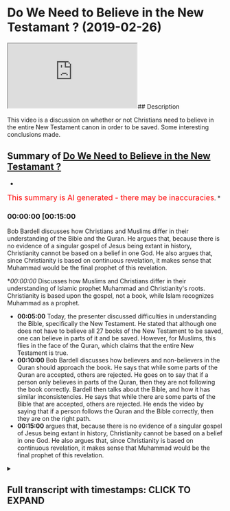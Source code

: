 # Do We Need to Believe in the New Testamant ? (2019-02-26)

<iframe loading='lazy' src='https://www.youtube.com/embed/3ofFhPQQdPo'></iframe>## Description

This video is a discussion on whether or not Christians need to believe in the entire New Testament canon in order to be saved. Some interesting conclusions made.

## Summary of [Do We Need to Believe in the New Testamant ?](https://www.youtube.com/watch?v=3ofFhPQQdPo)


*

<span style="color:red; font-size:125%">This summary is AI generated - there may be inaccuracies</span>. [](/)*

### <a onclick="modifyYTiframeseektime('900')">00:00:00 [00:15:00</a>

 Bob Bardell discusses how Christians and Muslims differ in their understanding of the Bible and the Quran. He argues that, because there is no evidence of a singular gospel of Jesus being extant in history, Christianity cannot be based on a belief in one God. He also argues that, since Christianity is based on continuous revelation, it makes sense that Muhammad would be the final prophet of this revelation.

**<a onclick="modifyYTiframeseektime('0')">00:00:00</a>* Discusses how Muslims and Christians differ in their understanding of Islamic prophet Muhammad and Christianity's roots. Christianity is based upon the gospel, not a book, while Islam recognizes Muhammad as a prophet.
* **<a onclick="modifyYTiframeseektime('300')">00:05:00</a>** Today, the presenter discussed difficulties in understanding the Bible, specifically the New Testament. He stated that although one does not have to believe all 27 books of the New Testament to be saved, one can believe in parts of it and be saved. However, for Muslims, this flies in the face of the Quran, which claims that the entire New Testament is true.
* **<a onclick="modifyYTiframeseektime('600')">00:10:00</a>**  Bob Bardell discusses how believers and non-believers in the Quran should approach the book. He says that while some parts of the Quran are accepted, others are rejected. He goes on to say that if a person only believes in parts of the Quran, then they are not following the book correctly. Bardell then talks about the Bible, and how it has similar inconsistencies. He says that while there are some parts of the Bible that are accepted, others are rejected. He ends the video by saying that if a person follows the Quran and the Bible correctly, then they are on the right path.
* **<a onclick="modifyYTiframeseektime('900')">00:15:00</a>** argues that, because there is no evidence of a singular gospel of Jesus being extant in history, Christianity cannot be based on a belief in one God. He also argues that, since Christianity is based on continuous revelation, it makes sense that Muhammad would be the final prophet of this revelation.

<details><summary><h2>Full transcript with timestamps: CLICK TO EXPAND</h2></summary>

<a onclick="modifyYTiframeseektime('0)')">0:00:00 okay so you used some rice but the<\/a>
<a onclick="modifyYTiframeseektime('2)')">0:00:02 principle without bitching what you said<\/a>
<a onclick="modifyYTiframeseektime('5)')">0:00:05 today was quite impossible it's not<\/a>
<a onclick="modifyYTiframeseektime('6)')">0:00:06 anything up I agree with what you said<\/a>
<a onclick="modifyYTiframeseektime('8)')">0:00:08 because what you're saying is actually<\/a>
<a onclick="modifyYTiframeseektime('12)')">0:00:12 quite powerful you're you're making an<\/a>
<a onclick="modifyYTiframeseektime('15)')">0:00:15 admission that you should be able to<\/a>
<a onclick="modifyYTiframeseektime('17)')">0:00:17 remove it you should be able to make it<\/a>
<a onclick="modifyYTiframeseektime('19)')">0:00:19 a Christian and that you have made today<\/a>
<a onclick="modifyYTiframeseektime('21)')">0:00:21 which I'm very grateful for which is<\/a>
<a onclick="modifyYTiframeseektime('24)')">0:00:24 that it's conceivable it's possible for<\/a>
<a onclick="modifyYTiframeseektime('27)')">0:00:27 you to believe in parts of the New<\/a>
<a onclick="modifyYTiframeseektime('28)')">0:00:28 Testament and not all of the New<\/a>
<a onclick="modifyYTiframeseektime('30)')">0:00:30 Testament and still be eligible for<\/a>
<a onclick="modifyYTiframeseektime('33)')">0:00:33 salvation that is what you said because<\/a>
<a onclick="modifyYTiframeseektime('36)')">0:00:36 we said what gave us in Asia is what<\/a>
<a onclick="modifyYTiframeseektime('38)')">0:00:38 gave him the right to choose what books<\/a>
<a onclick="modifyYTiframeseektime('42)')">0:00:42 would be in the New Testament you agree<\/a>
<a onclick="modifyYTiframeseektime('43)')">0:00:43 that okay that they became known and so<\/a>
<a onclick="modifyYTiframeseektime('46)')">0:00:46 on but if you don't agree with the<\/a>
<a onclick="modifyYTiframeseektime('47)')">0:00:47 twenty-seven books<\/a>
<a onclick="modifyYTiframeseektime('48)')">0:00:48 it doesn't necessarily fire you from<\/a>
<a onclick="modifyYTiframeseektime('50)')">0:00:50 salvation and from being a Christian<\/a>
<a onclick="modifyYTiframeseektime('52)')">0:00:52 what I'm saying is the question of what<\/a>
<a onclick="modifyYTiframeseektime('56)')">0:00:56 should be acceptable and what should it<\/a>
<a onclick="modifyYTiframeseektime('58)')">0:00:58 be acceptable should be to the good<\/a>
<a onclick="modifyYTiframeseektime('60)')">0:01:00 judgment of people who look into the<\/a>
<a onclick="modifyYTiframeseektime('63)')">0:01:03 scripture and do the historical research<\/a>
<a onclick="modifyYTiframeseektime('66)')">0:01:06 and through rationalization<\/a>
<a onclick="modifyYTiframeseektime('68)')">0:01:08 also this decide that certain things are<\/a>
<a onclick="modifyYTiframeseektime('71)')">0:01:11 impossible and therefore reject aspects<\/a>
<a onclick="modifyYTiframeseektime('74)')">0:01:14 of that Scripture if you allow some<\/a>
<a onclick="modifyYTiframeseektime('77)')">0:01:17 parts of the scripture to be taken out<\/a>
<a onclick="modifyYTiframeseektime('79)')">0:01:19 then it should be to the good discretion<\/a>
<a onclick="modifyYTiframeseektime('81)')">0:01:21 of each individual reader to decide what<\/a>
<a onclick="modifyYTiframeseektime('84)')">0:01:24 those parts would be it's not good<\/a>
<a onclick="modifyYTiframeseektime('86)')">0:01:26 enough to say to someone okay you don't<\/a>
<a onclick="modifyYTiframeseektime('88)')">0:01:28 need to have all 27 books of the New<\/a>
<a onclick="modifyYTiframeseektime('90)')">0:01:30 Testament<\/a>
<a onclick="modifyYTiframeseektime('90)')">0:01:30 you don't need you to believe in this<\/a>
<a onclick="modifyYTiframeseektime('92)')">0:01:32 New Testament but you have to believe in<\/a>
<a onclick="modifyYTiframeseektime('94)')">0:01:34 these parts this is my summary so my<\/a>
<a onclick="modifyYTiframeseektime('105)')">0:01:45 summary is this Muhammad is already<\/a>
<a onclick="modifyYTiframeseektime('109)')">0:01:49 accepted that it is quite proper to<\/a>
<a onclick="modifyYTiframeseektime('113)')">0:01:53 choose your Canon based upon your belief<\/a>
<a onclick="modifyYTiframeseektime('115)')">0:01:55 system which is what he admitted when we<\/a>
<a onclick="modifyYTiframeseektime('118)')">0:01:58 talked about the sheer Sunni honey now<\/a>
<a onclick="modifyYTiframeseektime('120)')">0:02:00 it follows therefore that as Christians<\/a>
<a onclick="modifyYTiframeseektime('123)')">0:02:03 we are also quite improper to do the<\/a>
<a onclick="modifyYTiframeseektime('128)')">0:02:08 same<\/a>
<a onclick="modifyYTiframeseektime('128)')">0:02:08 the salvation<\/a>
<a onclick="modifyYTiframeseektime('130)')">0:02:10 gospel that was taught by the first<\/a>
<a onclick="modifyYTiframeseektime('132)')">0:02:12 apostles was not written down and then<\/a>
<a onclick="modifyYTiframeseektime('135)')">0:02:15 handed out like a tract it was preached<\/a>
<a onclick="modifyYTiframeseektime('138)')">0:02:18 someone can be saved by knowing the good<\/a>
<a onclick="modifyYTiframeseektime('141)')">0:02:21 news about Jesus and believing on it<\/a>
<a onclick="modifyYTiframeseektime('143)')">0:02:23 without ever having a New Testament in<\/a>
<a onclick="modifyYTiframeseektime('146)')">0:02:26 their hand that we believe in and if<\/a>
<a onclick="modifyYTiframeseektime('186)')">0:03:06 someone believes in that gospel in the<\/a>
<a onclick="modifyYTiframeseektime('192)')">0:03:12 letter of James or about the Book of<\/a>
<a onclick="modifyYTiframeseektime('194)')">0:03:14 Revelations their faith is deficient but<\/a>
<a onclick="modifyYTiframeseektime('198)')">0:03:18 not deficient in such a way that would<\/a>
<a onclick="modifyYTiframeseektime('201)')">0:03:21 cause them not to be saved because it is<\/a>
<a onclick="modifyYTiframeseektime('204)')">0:03:24 your faith in Christ his crucifixion and<\/a>
<a onclick="modifyYTiframeseektime('207)')">0:03:27 resurrection that complete work that<\/a>
<a onclick="modifyYTiframeseektime('210)')">0:03:30 saves you not your knowledge of the<\/a>
<a onclick="modifyYTiframeseektime('213)')">0:03:33 Scriptures it is obviously better yes if<\/a>
<a onclick="modifyYTiframeseektime('217)')">0:03:37 you know the Scriptures and I can't take<\/a>
<a onclick="modifyYTiframeseektime('220)')">0:03:40 lectures from Mohammed hijab because<\/a>
<a onclick="modifyYTiframeseektime('223)')">0:03:43 Muhammad hijab is freely admitted but<\/a>
<a onclick="modifyYTiframeseektime('226)')">0:03:46 for 1400 years Muslims have not agreed<\/a>
<a onclick="modifyYTiframeseektime('230)')">0:03:50 about their hadith but Christians have<\/a>
<a onclick="modifyYTiframeseektime('234)')">0:03:54 agreed about the New Testament and the<\/a>
<a onclick="modifyYTiframeseektime('237)')">0:03:57 debate was settled amongst Christians<\/a>
<a onclick="modifyYTiframeseektime('239)')">0:03:59 from 410 onwards so we can finally<\/a>
<a onclick="modifyYTiframeseektime('243)')">0:04:03 notice<\/a>
<a onclick="modifyYTiframeseektime('252)')">0:04:12 the Christians would listen to Mohammed<\/a>
<a onclick="modifyYTiframeseektime('255)')">0:04:15 the Muslims are not polite to listen to<\/a>
<a onclick="modifyYTiframeseektime('258)')">0:04:18 the Christians so genuine thank you let<\/a>
<a onclick="modifyYTiframeseektime('269)')">0:04:29 us continue here the Christian faith is<\/a>
<a onclick="modifyYTiframeseektime('272)')">0:04:32 based upon the gospel it is not based<\/a>
<a onclick="modifyYTiframeseektime('275)')">0:04:35 upon a book the church recognized in the<\/a>
<a onclick="modifyYTiframeseektime('280)')">0:04:40 writings that were circulating amongst<\/a>
<a onclick="modifyYTiframeseektime('283)')">0:04:43 themselves those books that he<\/a>
<a onclick="modifyYTiframeseektime('286)')">0:04:46 recognized as containing a classic<\/a>
<a onclick="modifyYTiframeseektime('289)')">0:04:49 Gospels mostly Finnish yes let me finish<\/a>
<a onclick="modifyYTiframeseektime('291)')">0:04:51 one question let me finish let me finish<\/a>
<a onclick="modifyYTiframeseektime('295)')">0:04:55 by contrast disagree about their hadith<\/a>
<a onclick="modifyYTiframeseektime('300)')">0:05:00 and so it is not an argument to say that<\/a>
<a onclick="modifyYTiframeseektime('304)')">0:05:04 because Christians may disagree about<\/a>
<a onclick="modifyYTiframeseektime('305)')">0:05:05 certain books but therefore the faith is<\/a>
<a onclick="modifyYTiframeseektime('309)')">0:05:09 invalid no no if that argument is<\/a>
<a onclick="modifyYTiframeseektime('311)')">0:05:11 logical<\/a>
<a onclick="modifyYTiframeseektime('312)')">0:05:12 Islam is invalid finally I made a point<\/a>
<a onclick="modifyYTiframeseektime('316)')">0:05:16 that the Quran makes a claim about<\/a>
<a onclick="modifyYTiframeseektime('319)')">0:05:19 history it says that there was an in<\/a>
<a onclick="modifyYTiframeseektime('322)')">0:05:22 deal<\/a>
<a onclick="modifyYTiframeseektime('323)')">0:05:23 given to a man called Issa there is<\/a>
<a onclick="modifyYTiframeseektime('326)')">0:05:26 absolutely no evidence for this claim<\/a>
<a onclick="modifyYTiframeseektime('330)')">0:05:30 whereas the New Testament is continuous<\/a>
<a onclick="modifyYTiframeseektime('337)')">0:05:37 to the reliability it was already in 2<\/a>
<a onclick="modifyYTiframeseektime('362)')">0:06:02 Peter chapter 3 a sense of what<\/a>
<a onclick="modifyYTiframeseektime('364)')">0:06:04 Scripture was when he says<\/a>
<a onclick="modifyYTiframeseektime('366)')">0:06:06 impor would say in scripture that is<\/a>
<a onclick="modifyYTiframeseektime('368)')">0:06:08 hard to understand I talked about the<\/a>
<a onclick="modifyYTiframeseektime('371)')">0:06:11 Gnostic spot in the New Testament that<\/a>
<a onclick="modifyYTiframeseektime('372)')">0:06:12 the community that the covenant<\/a>
<a onclick="modifyYTiframeseektime('374)')">0:06:14 community always had the idea of<\/a>
<a onclick="modifyYTiframeseektime('377)')">0:06:17 covenant and word comes from dr. Krueger<\/a>
<a onclick="modifyYTiframeseektime('383)')">0:06:23 he talked about we're on the same ground<\/a>
<a onclick="modifyYTiframeseektime('386)')">0:06:26 because you can use natural religion yes<\/a>
<a onclick="modifyYTiframeseektime('389)')">0:06:29 I talked about economic cornelius van<\/a>
<a onclick="modifyYTiframeseektime('390)')">0:06:30 til yes and that we have presuppositions<\/a>
<a onclick="modifyYTiframeseektime('392)')">0:06:32 and you look at history from the Islamic<\/a>
<a onclick="modifyYTiframeseektime('394)')">0:06:34 point of view yeah we have to look at<\/a>
<a onclick="modifyYTiframeseektime('396)')">0:06:36 your glasses and critique it that's why<\/a>
<a onclick="modifyYTiframeseektime('398)')">0:06:38 we need to look at the Koran yeah then<\/a>
<a onclick="modifyYTiframeseektime('400)')">0:06:40 we went on to you and Bob talks about<\/a>
<a onclick="modifyYTiframeseektime('404)')">0:06:44 things yeah the main issues that came up<\/a>
<a onclick="modifyYTiframeseektime('405)')">0:06:45 for me was your is geography yeah what I<\/a>
<a onclick="modifyYTiframeseektime('411)')">0:06:51 found very interesting is when you give<\/a>
<a onclick="modifyYTiframeseektime('413)')">0:06:53 the chain of narration when I asked you<\/a>
<a onclick="modifyYTiframeseektime('415)')">0:06:55 further where you get your scientific<\/a>
<a onclick="modifyYTiframeseektime('417)')">0:06:57 principles from you struggled actually<\/a>
<a onclick="modifyYTiframeseektime('420)')">0:07:00 giving us the answer yeah and then you<\/a>
<a onclick="modifyYTiframeseektime('423)')">0:07:03 admitted your scientific principles yeah<\/a>
<a onclick="modifyYTiframeseektime('438)')">0:07:18 so you're reading back into history why<\/a>
<a onclick="modifyYTiframeseektime('445)')">0:07:25 do you always interrupt the flow<\/a>
<a onclick="modifyYTiframeseektime('447)')">0:07:27 uninterrupted yeah but no neither of us<\/a>
<a onclick="modifyYTiframeseektime('449)')">0:07:29 interrupted you because we had some good<\/a>
<a onclick="modifyYTiframeseektime('451)')">0:07:31 manners not to yet you consistently you<\/a>
<a onclick="modifyYTiframeseektime('455)')">0:07:35 gave the chain of narration we asked you<\/a>
<a onclick="modifyYTiframeseektime('458)')">0:07:38 a critical question where did you get<\/a>
<a onclick="modifyYTiframeseektime('460)')">0:07:40 the methodology for your scientific<\/a>
<a onclick="modifyYTiframeseektime('462)')">0:07:42 Hadees then you told us it came with the<\/a>
<a onclick="modifyYTiframeseektime('478)')">0:07:58 methodology methodology all right<\/a>
<a onclick="modifyYTiframeseektime('484)')">0:08:04 back into history objective<\/a>
<a onclick="modifyYTiframeseektime('490)')">0:08:10 yes back into history yes you look after<\/a>
<a onclick="modifyYTiframeseektime('518)')">0:08:38 yourself next week just one question<\/a>
<a onclick="modifyYTiframeseektime('522)')">0:08:42 when you bring me your evidence all<\/a>
<a onclick="modifyYTiframeseektime('530)')">0:08:50 right where is it yes thank you they've<\/a>
<a onclick="modifyYTiframeseektime('533)')">0:08:53 left me yes so today we came to some<\/a>
<a onclick="modifyYTiframeseektime('536)')">0:08:56 very fruitful conclusions he said that<\/a>
<a onclick="modifyYTiframeseektime('539)')">0:08:59 the New Testament because he realized<\/a>
<a onclick="modifyYTiframeseektime('542)')">0:09:02 after we discussed about a tenacious 27<\/a>
<a onclick="modifyYTiframeseektime('546)')">0:09:06 books of the New Testament has anyone<\/a>
<a onclick="modifyYTiframeseektime('548)')">0:09:08 ever asked themselves why is it the fact<\/a>
<a onclick="modifyYTiframeseektime('552)')">0:09:12 that those 27 books are the 27 books why<\/a>
<a onclick="modifyYTiframeseektime('557)')">0:09:17 is it not for example that the Apocrypha<\/a>
<a onclick="modifyYTiframeseektime('559)')">0:09:19 or it's a gospel of st. Thomas or other<\/a>
<a onclick="modifyYTiframeseektime('562)')">0:09:22 books a part of it what determines what<\/a>
<a onclick="modifyYTiframeseektime('565)')">0:09:25 is in the New Testament and what is not<\/a>
<a onclick="modifyYTiframeseektime('567)')">0:09:27 in the New Testament<\/a>
<a onclick="modifyYTiframeseektime('568)')">0:09:28 what is where is the divine authority of<\/a>
<a onclick="modifyYTiframeseektime('570)')">0:09:30 that determination<\/a>
<a onclick="modifyYTiframeseektime('572)')">0:09:32 so today because of the difficulty of<\/a>
<a onclick="modifyYTiframeseektime('575)')">0:09:35 that question he actually admitted that<\/a>
<a onclick="modifyYTiframeseektime('578)')">0:09:38 actually you don't have to believe that<\/a>
<a onclick="modifyYTiframeseektime('580)')">0:09:40 all 27 books of the New Testament in<\/a>
<a onclick="modifyYTiframeseektime('582)')">0:09:42 order to be a Christian and to get it to<\/a>
<a onclick="modifyYTiframeseektime('584)')">0:09:44 be salvation other words you don't<\/a>
<a onclick="modifyYTiframeseektime('586)')">0:09:46 actually have to believe in the whole<\/a>
<a onclick="modifyYTiframeseektime('587)')">0:09:47 Bible to be a Christian you can believe<\/a>
<a onclick="modifyYTiframeseektime('589)')">0:09:49 in parts of the Bible and not all of the<\/a>
<a onclick="modifyYTiframeseektime('591)')">0:09:51 Bible that is the implication I'm afraid<\/a>
<a onclick="modifyYTiframeseektime('593)')">0:09:53 for us obviously as Muslims we say if<\/a>
<a onclick="modifyYTiframeseektime('595)')">0:09:55 God sent down message then has to be<\/a>
<a onclick="modifyYTiframeseektime('597)')">0:09:57 believed in in its entirety<\/a>
<a onclick="modifyYTiframeseektime('599)')">0:09:59 they cannot be a part of it that's<\/a>
<a onclick="modifyYTiframeseektime('601)')">0:10:01 rejected and a part of it which is<\/a>
<a onclick="modifyYTiframeseektime('602)')">0:10:02 accepted the Quran says after took my<\/a>
<a onclick="modifyYTiframeseektime('605)')">0:10:05 noona be barred in kitabi<\/a>
<a onclick="modifyYTiframeseektime('606)')">0:10:06 what a corona be Bob do you believe in<\/a>
<a onclick="modifyYTiframeseektime('609)')">0:10:09 parts of the book and disbelieve in<\/a>
<a onclick="modifyYTiframeseektime('610)')">0:10:10 parts of the book and subhanAllah do you<\/a>
<a onclick="modifyYTiframeseektime('612)')">0:10:12 know he was talking about it's talking<\/a>
<a onclick="modifyYTiframeseektime('614)')">0:10:14 about the Jews and Chris<\/a>
<a onclick="modifyYTiframeseektime('615)')">0:10:15 yes if I taught my noona by Bardell<\/a>
<a onclick="modifyYTiframeseektime('618)')">0:10:18 kitabi what a coruña bebop firmage semaj<\/a>
<a onclick="modifyYTiframeseektime('622)')">0:10:22 sir<\/a>
<a onclick="modifyYTiframeseektime('622)')">0:10:22 Oh Mia Farrow's aleikum income Illya -<\/a>
<a onclick="modifyYTiframeseektime('624)')">0:10:24 hyah - dunya whalemen committee you are<\/a>
<a onclick="modifyYTiframeseektime('627)')">0:10:27 doing it in a scintilla de amalah hooby<\/a>
<a onclick="modifyYTiframeseektime('629)')">0:10:29 - in a Miami loon that will be the<\/a>
<a onclick="modifyYTiframeseektime('632)')">0:10:32 recompense of someone who does that<\/a>
<a onclick="modifyYTiframeseektime('634)')">0:10:34 except for a punishment in this world<\/a>
<a onclick="modifyYTiframeseektime('636)')">0:10:36 and in the day of judgement they'll be<\/a>
<a onclick="modifyYTiframeseektime('638)')">0:10:38 humiliated even further so if God sent<\/a>
<a onclick="modifyYTiframeseektime('642)')">0:10:42 down a manual for people to follow there<\/a>
<a onclick="modifyYTiframeseektime('645)')">0:10:45 are certain expectations that we have as<\/a>
<a onclick="modifyYTiframeseektime('647)')">0:10:47 people are followers of that manual in<\/a>
<a onclick="modifyYTiframeseektime('650)')">0:10:50 order for us to maintains have salvation<\/a>
<a onclick="modifyYTiframeseektime('653)')">0:10:53 one of them is in fact entitlement we<\/a>
<a onclick="modifyYTiframeseektime('657)')">0:10:57 want this manual for salvation this<\/a>
<a onclick="modifyYTiframeseektime('659)')">0:10:59 guidance to humanity to be intact if<\/a>
<a onclick="modifyYTiframeseektime('661)')">0:11:01 it's not intact it's not agreed upon by<\/a>
<a onclick="modifyYTiframeseektime('664)')">0:11:04 those who specialized in its<\/a>
<a onclick="modifyYTiframeseektime('666)')">0:11:06 preservation then surely there's<\/a>
<a onclick="modifyYTiframeseektime('669)')">0:11:09 something wrong with that you can't say<\/a>
<a onclick="modifyYTiframeseektime('671)')">0:11:11 that ok well I believe in the Bible but<\/a>
<a onclick="modifyYTiframeseektime('673)')">0:11:13 you could but actually is conceivable to<\/a>
<a onclick="modifyYTiframeseektime('675)')">0:11:15 not believe in part of it and to believe<\/a>
<a onclick="modifyYTiframeseektime('677)')">0:11:17 in parts of it so you know it's he he<\/a>
<a onclick="modifyYTiframeseektime('679)')">0:11:19 kept acquitting the hadith the weak<\/a>
<a onclick="modifyYTiframeseektime('681)')">0:11:21 hadith with the Bible which is meant to<\/a>
<a onclick="modifyYTiframeseektime('684)')">0:11:24 be the holiest spot holy spirit-inspired<\/a>
<a onclick="modifyYTiframeseektime('686)')">0:11:26 book of God directly from the Jesus from<\/a>
<a onclick="modifyYTiframeseektime('689)')">0:11:29 Jesus the god what we accept that there<\/a>
<a onclick="modifyYTiframeseektime('692)')">0:11:32 are some things in hadith which are not<\/a>
<a onclick="modifyYTiframeseektime('694)')">0:11:34 acceptable by historical standards but<\/a>
<a onclick="modifyYTiframeseektime('697)')">0:11:37 the comparison should be made between<\/a>
<a onclick="modifyYTiframeseektime('698)')">0:11:38 the Quran and Bible not Quran and hadith<\/a>
<a onclick="modifyYTiframeseektime('701)')">0:11:41 especially not Quran and weak hadith and<\/a>
<a onclick="modifyYTiframeseektime('703)')">0:11:43 so therefore when he realized what he<\/a>
<a onclick="modifyYTiframeseektime('705)')">0:11:45 was asking they were asking me the<\/a>
<a onclick="modifyYTiframeseektime('707)')">0:11:47 questions of preservation that every<\/a>
<a onclick="modifyYTiframeseektime('709)')">0:11:49 question they had every single question<\/a>
<a onclick="modifyYTiframeseektime('712)')">0:11:52 I had those an answer every single<\/a>
<a onclick="modifyYTiframeseektime('714)')">0:11:54 question that they had baba never loved<\/a>
<a onclick="modifyYTiframeseektime('717)')">0:11:57 him<\/a>
<a onclick="modifyYTiframeseektime('717)')">0:11:57 that they asked me a question he said<\/a>
<a onclick="modifyYTiframeseektime('720)')">0:12:00 okay give me a chain of narration he<\/a>
<a onclick="modifyYTiframeseektime('722)')">0:12:02 didn't expect me to stumble gave him<\/a>
<a onclick="modifyYTiframeseektime('724)')">0:12:04 with the chain of narration then he said<\/a>
<a onclick="modifyYTiframeseektime('727)')">0:12:07 to me tell me a document which tab which<\/a>
<a onclick="modifyYTiframeseektime('730)')">0:12:10 proves the chain so I told him the name<\/a>
<a onclick="modifyYTiframeseektime('732)')">0:12:12 of the document which proves the chain<\/a>
<a onclick="modifyYTiframeseektime('733)')">0:12:13 he said to me no no it has to be before<\/a>
<a onclick="modifyYTiframeseektime('735)')">0:12:15 this guy I said no problem<\/a>
<a onclick="modifyYTiframeseektime('737)')">0:12:17 I found it<\/a>
<a onclick="modifyYTiframeseektime('739)')">0:12:19 honestly I found this document it's 95<\/a>
<a onclick="modifyYTiframeseektime('742)')">0:12:22 before yes I told him he said no it has<\/a>
<a onclick="modifyYTiframeseektime('744)')">0:12:24 to be has to be a wise it's only oral I<\/a>
<a onclick="modifyYTiframeseektime('747)')">0:12:27 said no no it can't be only although I<\/a>
<a onclick="modifyYTiframeseektime('749)')">0:12:29 had to be also written what's the<\/a>
<a onclick="modifyYTiframeseektime('750)')">0:12:30 evidence of that he said that he said<\/a>
<a onclick="modifyYTiframeseektime('753)')">0:12:33 okay what a simple gesture he said<\/a>
<a onclick="modifyYTiframeseektime('755)')">0:12:35 what's the evidence from the Prophet I<\/a>
<a onclick="modifyYTiframeseektime('757)')">0:12:37 said the Prophet said write it down he<\/a>
<a onclick="modifyYTiframeseektime('759)')">0:12:39 said Bevin said to me show me the<\/a>
<a onclick="modifyYTiframeseektime('765)')">0:12:45 evidence preservation I said he taught<\/a>
<a onclick="modifyYTiframeseektime('767)')">0:12:47 at each table there must be two of each<\/a>
<a onclick="modifyYTiframeseektime('769)')">0:12:49 person for each area so is that not<\/a>
<a onclick="modifyYTiframeseektime('772)')">0:12:52 evidence that's meant to be from so I<\/a>
<a onclick="modifyYTiframeseektime('776)')">0:12:56 said to him please please Bob<\/a>
<a onclick="modifyYTiframeseektime('778)')">0:12:58 please join his name is Johnny everyone<\/a>
<a onclick="modifyYTiframeseektime('780)')">0:13:00 should know his name is John<\/a>
<a onclick="modifyYTiframeseektime('782)')">0:13:02 I said now let's do the same thing for<\/a>
<a onclick="modifyYTiframeseektime('784)')">0:13:04 the Bible you know he said no he said no<\/a>
<a onclick="modifyYTiframeseektime('787)')">0:13:07 we don't have the same standards I said<\/a>
<a onclick="modifyYTiframeseektime('789)')">0:13:09 I thought this was a historical exercise<\/a>
<a onclick="modifyYTiframeseektime('791)')">0:13:11 I thought this was so anyway at the same<\/a>
<a onclick="modifyYTiframeseektime('796)')">0:13:16 point that's why we can stand here as<\/a>
<a onclick="modifyYTiframeseektime('798)')">0:13:18 Muslims to say in tactimon and<\/a>
<a onclick="modifyYTiframeseektime('800)')">0:13:20 preservation our book the Quran 114<\/a>
<a onclick="modifyYTiframeseektime('804)')">0:13:24 chapters are agreed upon by the Sahaba<\/a>
<a onclick="modifyYTiframeseektime('806)')">0:13:26 someone says no even most out he<\/a>
<a onclick="modifyYTiframeseektime('808)')">0:13:28 believed in hundred and twelve not<\/a>
<a onclick="modifyYTiframeseektime('810)')">0:13:30 Farrakhan s saying no no he changed his<\/a>
<a onclick="modifyYTiframeseektime('813)')">0:13:33 mind but they don't know that he changes<\/a>
<a onclick="modifyYTiframeseektime('815)')">0:13:35 mine in the hydrological and he said<\/a>
<a onclick="modifyYTiframeseektime('816)')">0:13:36 that he change his mind<\/a>
<a onclick="modifyYTiframeseektime('817)')">0:13:37 they said no am Kappa believed in this<\/a>
<a onclick="modifyYTiframeseektime('819)')">0:13:39 116 no no no he didn't believe in that I<\/a>
<a onclick="modifyYTiframeseektime('822)')">0:13:42 believe that under 14 we have the<\/a>
<a onclick="modifyYTiframeseektime('823)')">0:13:43 records for that as well yeah yeah so<\/a>
<a onclick="modifyYTiframeseektime('827)')">0:13:47 everyone will all the Sahaba believed in<\/a>
<a onclick="modifyYTiframeseektime('829)')">0:13:49 this and the Quran tells us in Amman<\/a>
<a onclick="modifyYTiframeseektime('833)')">0:13:53 will be female<\/a>
<a onclick="modifyYTiframeseektime('833)')">0:13:53 I meant to be for cutting teto were in<\/a>
<a onclick="modifyYTiframeseektime('836)')">0:13:56 towel offering them I hope you rock if<\/a>
<a onclick="modifyYTiframeseektime('838)')">0:13:58 they believe in what you guys believe in<\/a>
<a onclick="modifyYTiframeseektime('839)')">0:13:59 then they're on the right path who's you<\/a>
<a onclick="modifyYTiframeseektime('842)')">0:14:02 guys it's the Sahaba if the Sahaba<\/a>
<a onclick="modifyYTiframeseektime('845)')">0:14:05 I agree that this is what the Quran is<\/a>
<a onclick="modifyYTiframeseektime('847)')">0:14:07 because these people were around the<\/a>
<a onclick="modifyYTiframeseektime('848)')">0:14:08 Prophet they heard it and there's a<\/a>
<a onclick="modifyYTiframeseektime('850)')">0:14:10 consensus on this then that's an<\/a>
<a onclick="modifyYTiframeseektime('852)')">0:14:12 historical evidence a religious one<\/a>
<a onclick="modifyYTiframeseektime('854)')">0:14:14 that's the illogical one a rational one<\/a>
<a onclick="modifyYTiframeseektime('856)')">0:14:16 a philosophical one and for me a<\/a>
<a onclick="modifyYTiframeseektime('859)')">0:14:19 satisfactory one as well as satisfactory<\/a>
<a onclick="modifyYTiframeseektime('861)')">0:14:21 one as well but when you talk about the<\/a>
<a onclick="modifyYTiframeseektime('863)')">0:14:23 Bible and you can't even provide one<\/a>
<a onclick="modifyYTiframeseektime('864)')">0:14:24 chain of provenance one person what what<\/a>
<a onclick="modifyYTiframeseektime('868)')">0:14:28 one chain of Providence what<\/a>
<a onclick="modifyYTiframeseektime('869)')">0:14:29 yeah no chain and one person who's met<\/a>
<a onclick="modifyYTiframeseektime('872)')">0:14:32 Jesus spoken to Jesus and we don't come<\/a>
<a onclick="modifyYTiframeseektime('875)')">0:14:35 on and now you're telling me you can he<\/a>
<a onclick="modifyYTiframeseektime('877)')">0:14:37 said to me it met he said you can you<\/a>
<a onclick="modifyYTiframeseektime('879)')">0:14:39 don't have to believe in all the books<\/a>
<a onclick="modifyYTiframeseektime('880)')">0:14:40 of the New Testament he said so no I<\/a>
<a onclick="modifyYTiframeseektime('883)')">0:14:43 said okay perfectly I said to him I<\/a>
<a onclick="modifyYTiframeseektime('886)')">0:14:46 that's perfect<\/a>
<a onclick="modifyYTiframeseektime('887)')">0:14:47 he said that's exactly my belief I don't<\/a>
<a onclick="modifyYTiframeseektime('890)')">0:14:50 believe in all the New Testament<\/a>
<a onclick="modifyYTiframeseektime('891)')">0:14:51 I believe in part of the New Testament I<\/a>
<a onclick="modifyYTiframeseektime('892)')">0:14:52 reject another part so now he tells me<\/a>
<a onclick="modifyYTiframeseektime('896)')">0:14:56 no you have to believe in these parts<\/a>
<a onclick="modifyYTiframeseektime('897)')">0:14:57 salvation crucifixion and listen thank<\/a>
<a onclick="modifyYTiframeseektime('899)')">0:14:59 God no no no no you can't tell me now<\/a>
<a onclick="modifyYTiframeseektime('903)')">0:15:03 you have you have an intellectual right<\/a>
<a onclick="modifyYTiframeseektime('906)')">0:15:06 to accept and reject parts of the New<\/a>
<a onclick="modifyYTiframeseektime('908)')">0:15:08 Testament on academic grounds and then<\/a>
<a onclick="modifyYTiframeseektime('910)')">0:15:10 dictate to me where the rejection should<\/a>
<a onclick="modifyYTiframeseektime('913)')">0:15:13 be where the accepting should be and so<\/a>
<a onclick="modifyYTiframeseektime('916)')">0:15:16 on<\/a>
<a onclick="modifyYTiframeseektime('916)')">0:15:16 and even said you don't even need the<\/a>
<a onclick="modifyYTiframeseektime('918)')">0:15:18 New Testament for for for salvation and<\/a>
<a onclick="modifyYTiframeseektime('922)')">0:15:22 then I said to him okay that's that's<\/a>
<a onclick="modifyYTiframeseektime('923)')">0:15:23 perfect because I've got the Quran so<\/a>
<a onclick="modifyYTiframeseektime('929)')">0:15:29 the point is and it's in gentleman the<\/a>
<a onclick="modifyYTiframeseektime('933)')">0:15:33 point is if he if the argument is listen<\/a>
<a onclick="modifyYTiframeseektime('936)')">0:15:36 to this if the argument is that you<\/a>
<a onclick="modifyYTiframeseektime('939)')">0:15:39 don't you need the Gospels the four<\/a>
<a onclick="modifyYTiframeseektime('940)')">0:15:40 Gospels because that could be the<\/a>
<a onclick="modifyYTiframeseektime('941)')">0:15:41 argument so you know you don't need the<\/a>
<a onclick="modifyYTiframeseektime('943)')">0:15:43 27 books is just the four Gospels then<\/a>
<a onclick="modifyYTiframeseektime('945)')">0:15:45 the argument he made is actually self<\/a>
<a onclick="modifyYTiframeseektime('947)')">0:15:47 refuting because he said the first<\/a>
<a onclick="modifyYTiframeseektime('949)')">0:15:49 people who sees words go back on him<\/a>
<a onclick="modifyYTiframeseektime('951)')">0:15:51 this is the first people the first<\/a>
<a onclick="modifyYTiframeseektime('954)')">0:15:54 people to ever believe in Jesus was<\/a>
<a onclick="modifyYTiframeseektime('957)')">0:15:57 there a New Testament was four books so<\/a>
<a onclick="modifyYTiframeseektime('959)')">0:15:59 no he said no so wait a minute you can<\/a>
<a onclick="modifyYTiframeseektime('962)')">0:16:02 believe in Jesus you can believe in<\/a>
<a onclick="modifyYTiframeseektime('964)')">0:16:04 Jesus's message it's conceivable not to<\/a>
<a onclick="modifyYTiframeseektime('967)')">0:16:07 believe in the four Gospels and still be<\/a>
<a onclick="modifyYTiframeseektime('970)')">0:16:10 a Christian and be saved<\/a>
<a onclick="modifyYTiframeseektime('971)')">0:16:11 that's our position that's our position<\/a>
<a onclick="modifyYTiframeseektime('975)')">0:16:15 that's our position<\/a>
<a onclick="modifyYTiframeseektime('976)')">0:16:16 and moreover what I'll say to you is<\/a>
<a onclick="modifyYTiframeseektime('978)')">0:16:18 this in the in the book of Corinthians<\/a>
<a onclick="modifyYTiframeseektime('980)')">0:16:20 2nd Corinthians<\/a>
<a onclick="modifyYTiframeseektime('981)')">0:16:21 yes verse number 18 can we get out<\/a>
<a onclick="modifyYTiframeseektime('984)')">0:16:24 somewhere can we let's see<\/a>
<a onclick="modifyYTiframeseektime('987)')">0:16:27 let's see I wanna see it refers to a<\/a>
<a onclick="modifyYTiframeseektime('990)')">0:16:30 sink in a book he makes an argument from<\/a>
<a onclick="modifyYTiframeseektime('993)')">0:16:33 silence and he doesn't even know what<\/a>
<a onclick="modifyYTiframeseektime('994)')">0:16:34 that meant when I told them an argument<\/a>
<a onclick="modifyYTiframeseektime('996)')">0:16:36 from silence is that he said that this<\/a>
<a onclick="modifyYTiframeseektime('998)')">0:16:38 knew this gospel this gospel that you're<\/a>
<a onclick="modifyYTiframeseektime('1001)')">0:16:41 referring to that a singular gospel of<\/a>
<a onclick="modifyYTiframeseektime('1003)')">0:16:43 Jesus it's nowhere in history to be<\/a>
<a onclick="modifyYTiframeseektime('1004)')">0:16:44 found I said that just because you don't<\/a>
<a onclick="modifyYTiframeseektime('1006)')">0:16:46 find something in history it doesn't<\/a>
<a onclick="modifyYTiframeseektime('1008)')">0:16:48 mean it doesn't exist this argument from<\/a>
<a onclick="modifyYTiframeseektime('1009)')">0:16:49 silence and I gave him the example of<\/a>
<a onclick="modifyYTiframeseektime('1010)')">0:16:50 the lack of my comedy text 1945 to prove<\/a>
<a onclick="modifyYTiframeseektime('1013)')">0:16:53 my point but look at this in the second<\/a>
<a onclick="modifyYTiframeseektime('1016)')">0:16:56 book of second Corinthians verse number<\/a>
<a onclick="modifyYTiframeseektime('1017)')">0:16:57 18 and we have sent with him the brother<\/a>
<a onclick="modifyYTiframeseektime('1020)')">0:17:00 who whose praise is in that gospel<\/a>
<a onclick="modifyYTiframeseektime('1023)')">0:17:03 throughout all of the churches the<\/a>
<a onclick="modifyYTiframeseektime('1025)')">0:17:05 Gospels not the Gospels the idea is even<\/a>
<a onclick="modifyYTiframeseektime('1028)')">0:17:08 in the Anthony in the oldest text the<\/a>
<a onclick="modifyYTiframeseektime('1030)')">0:17:10 idea of a gospel a singular gospel was<\/a>
<a onclick="modifyYTiframeseektime('1032)')">0:17:12 being referred to so there is evidence<\/a>
<a onclick="modifyYTiframeseektime('1034)')">0:17:14 in the in the books that they believe in<\/a>
<a onclick="modifyYTiframeseektime('1036)')">0:17:16 obviously that's Paul so in summary<\/a>
<a onclick="modifyYTiframeseektime('1039)')">0:17:19 that's why Christianity now people are<\/a>
<a onclick="modifyYTiframeseektime('1041)')">0:17:21 living it and Islam it makes sense from<\/a>
<a onclick="modifyYTiframeseektime('1045)')">0:17:25 all perspectives not just from a<\/a>
<a onclick="modifyYTiframeseektime('1046)')">0:17:26 Trinitarian perspective but from a<\/a>
<a onclick="modifyYTiframeseektime('1048)')">0:17:28 preservation perspective it makes sense<\/a>
<a onclick="modifyYTiframeseektime('1050)')">0:17:30 from a rational perspective yes guys I<\/a>
<a onclick="modifyYTiframeseektime('1053)')">0:17:33 mean if you're a Christian and you're<\/a>
<a onclick="modifyYTiframeseektime('1054)')">0:17:34 watching this yes one question yes<\/a>
<a onclick="modifyYTiframeseektime('1062)')">0:17:42 you know the Muslim are we allowed to do<\/a>
<a onclick="modifyYTiframeseektime('1069)')">0:17:49 argument or do Dawa to a non-muslim<\/a>
<a onclick="modifyYTiframeseektime('1072)')">0:17:52 without having of knowledge of Islam no<\/a>
<a onclick="modifyYTiframeseektime('1074)')">0:17:54 you have to have some knowledge so I<\/a>
<a onclick="modifyYTiframeseektime('1077)')">0:17:57 have seen a lot of Muslim brothers that<\/a>
<a onclick="modifyYTiframeseektime('1079)')">0:17:59 the astac after Wilson yes and they<\/a>
<a onclick="modifyYTiframeseektime('1082)')">0:18:02 should not come here I was telling them<\/a>
<a onclick="modifyYTiframeseektime('1084)')">0:18:04 I was shouting to the my mouth yeah dude<\/a>
<a onclick="modifyYTiframeseektime('1088)')">0:18:08 our so my message to the Christians is<\/a>
<a onclick="modifyYTiframeseektime('1092)')">0:18:12 guys look within whether you look from a<\/a>
<a onclick="modifyYTiframeseektime('1094)')">0:18:14 preservation perspective a textual<\/a>
<a onclick="modifyYTiframeseektime('1095)')">0:18:15 perspective a rational perspective or<\/a>
<a onclick="modifyYTiframeseektime('1097)')">0:18:17 even an intuitive perspective the answer<\/a>
<a onclick="modifyYTiframeseektime('1099)')">0:18:19 is always going to be one that you<\/a>
<a onclick="modifyYTiframeseektime('1101)')">0:18:21 believe in one God you cannot bring<\/a>
<a onclick="modifyYTiframeseektime('1102)')">0:18:22 yourself to believe in three and one and<\/a>
<a onclick="modifyYTiframeseektime('1104)')">0:18:24 one and three you don't accept your<\/a>
<a onclick="modifyYTiframeseektime('1106)')">0:18:26 story of the entire New Testament it<\/a>
<a onclick="modifyYTiframeseektime('1108)')">0:18:28 makes perfect sense it made perfect<\/a>
<a onclick="modifyYTiframeseektime('1110)')">0:18:30 sense for there to have been a renewal<\/a>
<a onclick="modifyYTiframeseektime('1112)')">0:18:32 of the faith through another prophet one<\/a>
<a onclick="modifyYTiframeseektime('1115)')">0:18:35 that we believe it is predicted in the<\/a>
<a onclick="modifyYTiframeseektime('1116)')">0:18:36 New Testament and the Old Testament who<\/a>
<a onclick="modifyYTiframeseektime('1118)')">0:18:38 came in the form of Muhammad in the<\/a>
<a onclick="modifyYTiframeseektime('1120)')">0:18:40 Arabian Peninsula seven centuries I saw<\/a>
<a onclick="modifyYTiframeseektime('1123)')">0:18:43 after pray before<\/a>
</details>